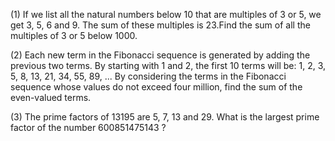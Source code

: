 (1)   If we list all the natural numbers below 10 that are multiples of 3 or 5, we get 3, 5, 6 and 9. The sum of these multiples is       23.Find the sum of all the multiples of 3 or 5 below 1000.

(2)   Each new term in the Fibonacci sequence is generated by adding the previous two terms. By starting with 1 and 2, the first 10       terms will be:          1, 2, 3, 5, 8, 13, 21, 34, 55, 89, ...
      By considering the terms in the Fibonacci sequence whose values do not exceed four million, find the sum of the even-valued         terms.
      
(3)   The prime factors of 13195 are 5, 7, 13 and 29.
      What is the largest prime factor of the number 600851475143 ?

